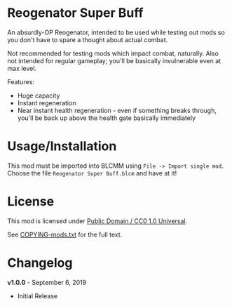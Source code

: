 Reogenator Super Buff
=====================

An absurdly-OP Reogenator, intended to be used while testing out mods so
you don't have to spare a thought about actual combat.

Not recommended for testing mods which impact combat, naturally.  Also
not intended for regular gameplay; you'll be basically invulnerable even
at max level.

Features:

 * Huge capacity
 * Instant regeneration
 * Near instant health regeneration - even if something breaks through,
   you'll be back up above the health gate basically immediately

Usage/Installation
==================

This mod must be imported into BLCMM using `File -> Import single mod`.
Choose the file `Reogenator Super Buff.blcm` and have at it!

License
=======

This mod is licensed under
[Public Domain / CC0 1.0 Universal](https://creativecommons.org/publicdomain/zero/1.0/).

See [COPYING-mods.txt](../COPYING-mods.txt) for the full text.

Changelog
=========

**v1.0.0** - September 6, 2019
 * Initial Release
